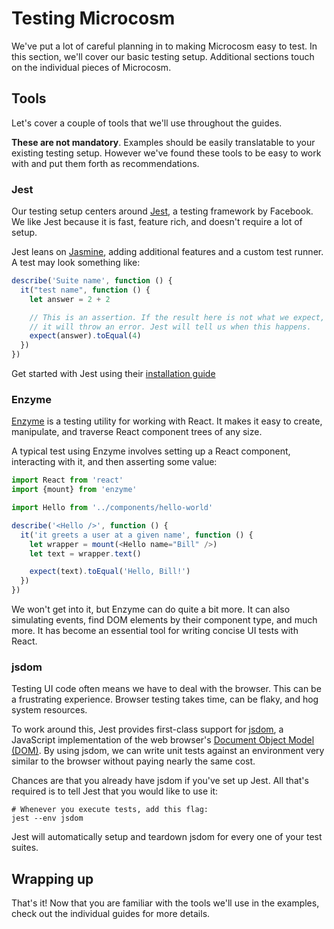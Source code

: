 # Testing Microcosm

We've put a lot of careful planning in to making Microcosm easy to
test. In this section, we'll cover our basic testing setup. Additional
sections touch on the individual pieces of Microcosm.

## Tools

Let's cover a couple of tools that we'll use throughout the guides.

**These are not mandatory**. Examples should be easily translatable to
your existing testing setup. However we've found these tools to be
easy to work with and put them forth as recommendations.

### Jest

Our testing setup centers
around [Jest](http://facebook.github.io/jest/), a testing framework by
Facebook. We like Jest because it is fast, feature rich, and doesn't
require a lot of setup.

Jest leans on [Jasmine](https://github.com/jasmine/jasmine), adding
additional features and a custom test runner. A test may look
something like:

```javascript
describe('Suite name', function () {
  it("test name", function () {
    let answer = 2 + 2

    // This is an assertion. If the result here is not what we expect,
    // it will throw an error. Jest will tell us when this happens.
    expect(answer).toEqual(4)
  })
})
```

Get started with Jest using their [installation guide](http://facebook.github.io/jest/docs/getting-started.html#content)

### Enzyme

[Enzyme](https://github.com/airbnb/enzyme/) is a testing utility for
working with React. It makes it easy to create, manipulate, and
traverse React component trees of any size.

A typical test using Enzyme involves setting up a React component,
interacting with it, and then asserting some value:

```javascript
import React from 'react'
import {mount} from 'enzyme'

import Hello from '../components/hello-world'

describe('<Hello />', function () {
  it('it greets a user at a given name', function () {
    let wrapper = mount(<Hello name="Bill" />)
    let text = wrapper.text()

    expect(text).toEqual('Hello, Bill!')
  })
})
```

We won't get into it, but Enzyme can do quite a bit more. It can also
simulating events, find DOM elements by their component type, and much
more. It has become an essential tool for writing concise UI tests
with React.

### jsdom

Testing UI code often means we have to deal with the browser. This can
be a frustrating experience. Browser testing takes time, can be flaky,
and hog system resources.

To work around this, Jest provides first-class support
for [jsdom](https://github.com/tmpvar/jsdom), a JavaScript
implementation of the web
browser's
[Document Object Model (DOM)](https://developer.mozilla.org/en-US/docs/Web/API/Document_Object_Model). By
using jsdom, we can write unit tests against an environment
very similar to the browser without paying nearly the same cost.

Chances are that you already have jsdom if you've set up Jest. All
that's required is to tell Jest that you would like to use it:

```
# Whenever you execute tests, add this flag:
jest --env jsdom
```

Jest will automatically setup and teardown jsdom for every one of your
test suites.

## Wrapping up

That's it! Now that you are familiar with the tools we'll use in the
examples, check out the individual guides for more details.
